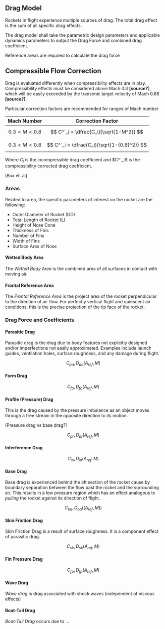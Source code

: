 ## Drag Model

Rockets in flight experience multiple sources of drag. The total drag effect is the sum of all specific drag effects.

The drag model shall take the parametric design parameters and applicable dynamics parameters to output the Drag Force and combined drag coefficient.

Reference areas are required to calculate the drag force

## Compressible Flow Correction

Drag is evaluated differently when compressibility effects are in play. Compressibility effects must be considered above Mach 0.3 **[source?]**, which will be easily exceeded by the transonic target velocity of Mach 0.88 **[source?]**.

Particular correction factors are recommended for ranges of Mach number

| Mach Number         | Correction Factor                           |
| ---                 | ---                                         |
| $$ 0.3 < M < 0.8 $$ | $$ C^`_i = \dfrac{C_i}{\sqrt{1-M^2}} $$     |
| $$ 0.3 < M < 0.8 $$ | $$ C^`_i = \dfrac{C_i}{\sqrt{1-(0.8)^2}} $$ |

Where $C_i$ is the incompressible drag coefficient and $C^`_i$ is the compressibility corrected drag coefficient.

[Box et. al]

### Areas

Related to area, the specific parameters of interest on the rocket are the following:

- Outer Diameter of Rocket (OD)
- Total Length of Rocket (L) 
- Height of Nose Cone
- Thickness of Fins
- Number of Fins
- Width of Fins
- Surface Area of Nose

#### Wetted Body Area

The *Wetted Body Area* is the combined area of all surfaces in contact with moving air. 

[Fluids e-book (TODO find better)]:(https://ecourses.ou.edu/cgi-bin/eBook.cgi?doc=&topic=fl&chap_sec=09.1&page=theory)

#### Frontal Reference Area

The *Frontal Reference Area* is the project area of the rocket perpendicular to the direction of air flow. For perfectly vertical flight and quiescent air conditions, this is the precise projection of the tip face of the rocket.

### Drag Force and Coefficients

#### Parasitic Drag

Parasitic drag is the drag due to body features not explicitly designed and/or imperfections not easily approximated. 
Examples include launch guides, ventilation holes, surface roughness, and any damage during flight. 

$$ C_{pa}, D_{pa} (A_{ref}, M) $$ 


#### Form Drag

$$ C_{fo}, D_{fo} (A_{ref}, M) $$ 


#### Profile (Pressure) Drag

This is the drag caused by the pressure imbalance as an object moves through a free stream in the opposite direction to its motion.

[Pressure drag vs base drag?]

$$ C_{pr}, D_{pr} (A_{ref}, M) $$ 


#### Interference Drag

$$ C_{in}, D_{in} (A_{ref}, M) $$ 


#### Base Drag

Base drag is experienced behind the aft section of the rocket cause by boundary separation between the flow past the rocket and the surrounding air. This results in a low pressure region which has an effect analogous to *pulling* the rocket against its direction of flight.

$$ C_{ba}, D_{ba} ((A_{ref}, M)) $$ 


#### Skin Friction Drag

Skin Friction Drag is a result of surface roughness. It is a component effect of parasitic drag.

$$ C_{sk}, D_{sk} (A_{ref}, M) $$ 


#### Fin Pressure Drag

$$ C_{fp}, D_{fp} (A_{ref}, M) $$ 

#### Wave Drag

*Wave drag* is drag associated with shock waves (independent of viscous effects)

#### Boat-Tail Drag

*Boat-Tail Drag* occurs due to ... 
